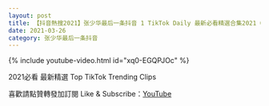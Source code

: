 ```yaml
---
layout: post
title: 【抖音熱搜2021】张少华最后一条抖音 1 TikTok Daily 最新必看精選合集2021 03 26
date: 2021-03-26
category: 张少华最后一条抖音
---
```


{% include youtube-video.html id="xq0-EGQPJOc" %}

2021必看 最新精選 Top TikTok Trending Clips

喜歡請點贊轉發加訂閱 Like & Subscribe：[YouTube](https://www.youtube.com/channel/UCAoR7VcanIPd04uEq_GIylA/videos)

